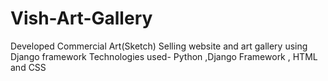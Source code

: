 # Vish-Art-Gallery
Developed Commercial Art(Sketch) Selling website and art gallery using Django framework Technologies used- Python ,Django Framework , HTML and CSS
